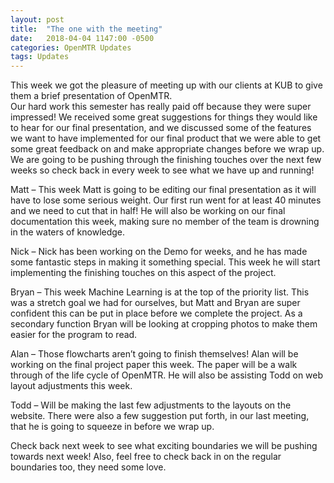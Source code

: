 ```yaml
---
layout: post
title:  "The one with the meeting"
date:   2018-04-04 1147:00 -0500
categories: OpenMTR Updates
tags: Updates
---
```


This week we got the pleasure of meeting up with our clients at KUB to give them a brief presentation of OpenMTR.  
Our hard work this semester has really paid off because they were super impressed!  We received some great
suggestions for things they would like to hear for our final presentation, and we discussed some of the features we
want to have implemented for our final product that we were able to get some great feedback on and make appropriate
changes before we wrap up.  We are going to be pushing through the finishing touches over the next few weeks so check
back in every week to see what we have up and running!

Matt – This week Matt is going to be editing our final presentation as it will have to lose some serious weight.  Our
first run went for at least 40 minutes and we need to cut that in half!  He will also be working on our final
documentation this week, making sure no member of the team is drowning in the waters of knowledge.

Nick – Nick has been working on the Demo for weeks, and he has made some fantastic steps in making it something
special.  This week he will start implementing the finishing touches on this aspect of the project.

Bryan – This week Machine Learning is at the top of the priority list.  This was a stretch goal we had for ourselves,
but Matt and Bryan are super confident this can be put in place before we complete the project.  As a secondary
function Bryan will be looking at cropping photos to make them easier for the program to read.

Alan – Those flowcharts aren’t going to finish themselves!  Alan will be working on the final project paper this week.
The paper will be a walk through of the life cycle of OpenMTR.  He will also be assisting Todd on web layout
adjustments this week.

Todd –  Will be making the last few adjustments to the layouts on the website.  There were also a few suggestion put
forth, in our last meeting, that he is going to squeeze in before we wrap up.

Check back next week to see what exciting boundaries we will be pushing towards next week!  Also, feel free to check
back in on the regular boundaries too, they need some love.
